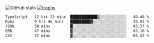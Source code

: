 ![GitHub stats](https://github-readme-stats.vercel.app/api?username=ksk001100&show_icons=true&theme=tokyonight)
[![trophy](https://github-profile-trophy.vercel.app/?username=ksk001100&theme=onedark)](https://github.com/ryo-ma/github-profile-trophy)

<!--START_SECTION:waka-->

```txt
TypeScript   12 hrs 23 mins  ████████████▒░░░░░░░░░░░░   49.46 %
Ruby         9 hrs 46 mins   █████████▓░░░░░░░░░░░░░░░   39.01 %
JSON         50 mins         █░░░░░░░░░░░░░░░░░░░░░░░░   03.37 %
ERB          47 mins         ▓░░░░░░░░░░░░░░░░░░░░░░░░   03.16 %
CSV          37 mins         ▓░░░░░░░░░░░░░░░░░░░░░░░░   02.52 %
```

<!--END_SECTION:waka-->
